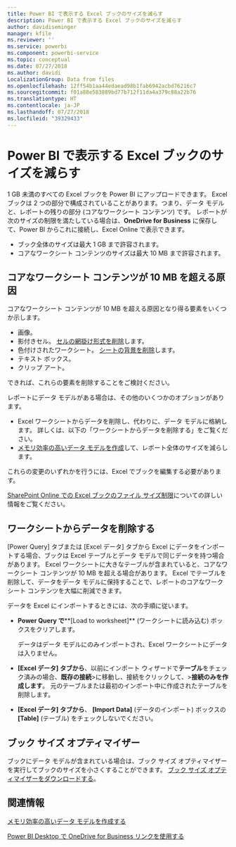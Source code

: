 ```yaml
---
title: Power BI で表示する Excel ブックのサイズを減らす
description: Power BI で表示する Excel ブックのサイズを減らす
author: davidiseminger
manager: kfile
ms.reviewer: ''
ms.service: powerbi
ms.component: powerbi-service
ms.topic: conceptual
ms.date: 07/27/2018
ms.author: davidi
LocalizationGroup: Data from files
ms.openlocfilehash: 12ff54b1aa44edaead98b1fab6942acbd76216c7
ms.sourcegitcommit: f01a88e583889bd77b712f11da4a379c88a22b76
ms.translationtype: HT
ms.contentlocale: ja-JP
ms.lasthandoff: 07/27/2018
ms.locfileid: "39329433"
---
```

# <a name="reduce-the-size-of-an-excel-workbook-to-view-it-in-power-bi"></a>Power BI で表示する Excel ブックのサイズを減らす
1 GB 未満のすべての Excel ブックを Power BI にアップロードできます。 Excel ブックは 2 つの部分で構成されていることがあります。つまり、データ モデルと、レポートの残りの部分 (コアなワークシート コンテンツ) です。 レポートが次のサイズの制限を満たしている場合は、**OneDrive for Business** に保存して、Power BI からこれに接続し、Excel Online で表示できます。

* ブック全体のサイズは最大 1 GB まで許容されます。
* コアなワークシート コンテンツのサイズは最大 10 MB まで許容されます。

## <a name="what-makes-core-worksheet-contents-larger-than-10-mb"></a>コアなワークシート コンテンツが 10 MB を超える原因
コアなワークシート コンテンツが 10 MB を超える原因となり得る要素をいくつか示します。

* 画像。
* 影付きセル。 [セルの網掛け形式を削除](https://support.office.com/article/Add-or-change-the-background-color-of-cells-ac10f131-b847-428f-b656-d65375fb815e)します。
* 色付けされたワークシート。 [シートの背景を削除](https://support.office.com/en-US/article/add-or-remove-a-sheet-background-3577a762-8450-4556-96a2-cc265abc00a8)します。
* テキスト ボックス。
* クリップ アート。

できれば、これらの要素を削除することをご検討ください。 

レポートにデータ モデルがある場合は、その他のいくつかのオプションがあります。 

* Excel ワークシートからデータを削除し、代わりに、データ モデルに格納します。 詳しくは、以下の「ワークシートからデータを削除する」をご覧ください。 
* [メモリ効率の高いデータ モデルを作成](https://support.office.com/article/Create-a-memory-efficient-Data-Model-using-Excel-2013-and-the-Power-Pivot-add-in-951c73a9-21c4-46ab-9f5e-14a2833b6a70)して、レポート全体のサイズを減らします。

これらの変更のいずれかを行うには、Excel でブックを編集する必要があります。

[SharePoint Online での Excel ブックのファイル サイズ制限](https://support.office.com/article/File-size-limits-for-workbooks-in-SharePoint-Online-9e5bc6f8-018f-415a-b890-5452687b325e)についての詳しい情報をご覧ください。

## <a name="remove-data-from-worksheets"></a>ワークシートからデータを削除する
[Power Query] タブまたは [Excel データ] タブから Excel にデータをインポートする場合、ブックは Excel テーブルとデータ モデルで同じデータを持つ場合があります。 Excel ワークシートに大きなテーブルが含まれていると、コアなワークシート コンテンツが 10 MB を超える場合があります。 Excel でテーブルを削除して、データをデータ モデルに保持することで、レポートのコアなワークシート コンテンツを大幅に削減できます。 

データを Excel にインポートするときには、次の手順に従います。

* **Power Query で****[Load to worksheet]** (ワークシートに読み込む) ボックスをクリアします。
  
  データはデータ モデルにのみインポートされ、Excel ワークシートにデータは入りません。
* **[Excel データ] タブから**、以前にインポート ウィザードで**テーブル**をチェック済みの場合、**既存の接続**\>に移動し、接続をクリックして、\>**接続のみを作成します**。 元のテーブルまたは最初のインポート中に作成されたテーブルを削除します。
* **[Excel データ] タブから**、 **[Import Data]** (データのインポート) ボックスの **[Table]** (テーブル) をチェックしないでください。

## <a name="workbook-size-optimizer"></a>ブック サイズ オプティマイザー
ブックにデータ モデルが含まれている場合は、ブック サイズ オプティマイザーを実行してブックのサイズを小さくすることができます。 [ブック サイズ オプティマイザーをダウンロードする](https://www.microsoft.com/en-us/download/details.aspx?id=38793)。

## <a name="related-info"></a>関連情報
[メモリ効率の高いデータ モデルを作成する](https://support.office.com/article/Create-a-memory-efficient-Data-Model-using-Excel-2013-and-the-Power-Pivot-add-in-951c73a9-21c4-46ab-9f5e-14a2833b6a70)

[Power BI Desktop で OneDrive for Business リンクを使用する](desktop-use-onedrive-business-links.md)

